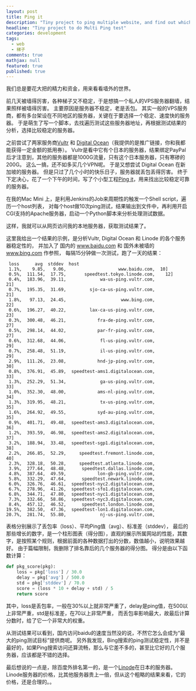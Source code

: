 ```yaml
---
layout: post
title: Ping it
description: "Tiny project to ping multiple website, and find out which one has stable & faster connection."
headline: "Tiny project to do Multi Ping test"
categories: development
tags:
  - web
  - 梯子
comments: true
mathjax: null
featured: true
published: true
---
```


我们总是要花大把的精力和资金，用来看看墙外的世界。

前几天被墙得厉害，各种梯子又不稳定，于是想搞一个私人的VPS服务器翻墙，结果照样被墙得厉害。
主要原因是服务器不稳定，老是丢包。
其实一般的VPS服务商，都有多台架设在不同地区的服务器，关键在于要选择一个稳定、速度快的服务器。
于是萌生了写一个脚本，去找遍历测试这些服务器地址，再根据测试结果的分析，选择比较稳定的服务器。

<!--break-->

之前尝试了两家服务商[Vultr](http://www.vultr.com/?ref=6828130) 和 [Digital Ocean](https://www.digitalocean.com/?refcode=56f7458f2ba0)（我提供的是推广链接，你和我都能获得一定金额的抵用券）。
Vultr是看中它有个日本的服务器，结果绑定PayPal后才注意到，其他的服务器都是1000G流量，只有这个日本服务器，只有寒碜的200G。
这么一搞，还不如多买几个VPN呢。
于是又想尝试 Digital Ocean 在新加坡的服务器。
但是只过了几个小时的快乐日子，服务器就丢包丢得厉害。
终于下定决心，花了一个下午的时间，写了个小型工程[Ping it](https://github.com/tankery/ping-it)，用来找出比较稳定可靠的服务器。

在我的Mac Mini 上，是利用Jenkins的Job来周期性的触发一个Shell script，遍历一个host列表，
对每个host做10次ping测试，结果输出到文件中，再利用开启CGI支持的Apache服务器，启动一个Python脚本来分析处理测试数据。

这样，我就可以从网页访问我的本地服务器，获取测试结果了。

这里我给出一个结果的示例，是分析Vultr, Digital Ocean 和 Linode 的各个服务器稳定性的，
并加入了 国内的 www.baidu.com 和 国外未被墙的 www.bing.com 作参照，
每隔15分钟做一次测试，跑了一天的结果：

```
 loss      avg  stddev  host
 1.1%,    9.85,   9.06,                    www.baidu.com,  10]
 0.5%,  111.54,  17.75,       speedtest.tokyo.linode.com,    12]
 0.4%,  183.96,  39.11,             wa-us-ping.vultr.com,             21]
 0.7%,  195.35,  31.69,         sjo-ca-us-ping.vultr.com,             21]
 1.8%,   97.13,  24.45,                     www.bing.com,              22]
 0.6%,  196.27,  40.22,         lax-ca-us-ping.vultr.com,               23]
 0.3%,  300.48,  46.21,            fra-de-ping.vultr.com,                   27]
 0.5%,  298.14,  44.02,            par-fr-ping.vultr.com,                   27]
 0.6%,  312.68,  44.06,             fl-us-ping.vultr.com,                     29]
 0.7%,  258.48,  51.19,             il-us-ping.vultr.com,                     29]
 2.9%,  111.26,  23.08,            hnd-jp-ping.vultr.com,                      30]
 0.8%,  376.91,  45.89,  speedtest-ams1.digitalocean.com,                         33]
 1.3%,  252.29,  51.34,             ga-us-ping.vultr.com,                         33]
 1.0%,  352.30,  48.00,            ams-nl-ping.vultr.com,                          34]
 1.3%,  319.95,  48.21,             tx-us-ping.vultr.com,                           35]
 1.6%,  264.92,  49.55,            syd-au-ping.vultr.com,                           35]
 0.9%,  401.71,  49.48,  speedtest-ams3.digitalocean.com,                            36]
 1.2%,  393.59,  46.98,  speedtest-ams2.digitalocean.com,                             37]
 3.2%,  188.94,  33.48,  speedtest-sgp1.digitalocean.com,                              38]
 2.2%,  266.85,  52.29,     speedtest.fremont.linode.com,                                40]
 2.3%,  328.18,  50.28,     speedtest.atlanta.linode.com,
 3.9%,  277.64,  48.48,      speedtest.dallas.linode.com,
 4.8%,  387.64,  49.59,            lon-gb-ping.vultr.com,
 5.8%,  332.29,  47.64,      speedtest.newark.linode.com,
 6.0%,  326.76,  46.61,  speedtest-nyc2.digitalocean.com,
 6.7%,  278.96,  41.26,  speedtest-sfo1.digitalocean.com,
 6.8%,  344.71,  47.80,  speedtest-nyc1.digitalocean.com,
 7.3%,  332.66,  58.86,  speedtest-nyc3.digitalocean.com,
 8.4%,  457.12,  46.52,      speedtest.london.linode.com,
19.5%,  382.50,  47.36,  speedtest-lon1.digitalocean.com,
20.7%,  281.74,  55.80,             nj-us-ping.vultr.com,
```

表格分别展示了丢包率（loss）、平均Ping值（avg）、标准差（stddev），
最后的那些增长的数字，是一个柱形图表（得分图），直观的展示所属网站的性能，其数字，是按照某个规则，根据前面的各种数据打出的分数，数值越小，说明效果越好。
由于篇幅限制，我删除了排名靠后的几个服务器的得分图。
得分是由以下函数计算：

``` python
def pkg_score(pkg):
    loss = pkg['loss'] / 30.0
    delay = pkg['avg'] / 500.0
    std = pkg['stddev'] / 70.0
    score = (loss * 10 + delay + std) / 5
    return score
```

其中，loss是丢包率，一般在30%以上就非常严重了，delay是ping值，在500以上非常严重，std是标准差，在70以上非常严重，
而丢包率影响最大，故最后计算分数时，给了它一个非常大的权重。

从测试结果可以看到，国内访问baidu的速度当然没的说，不然它怎么会成为“最大的ping测试目标”提供商呢。
另外我发现，Bing搜索的ping测试稳定性，并不是最好的，如果Ping搜索访问还算流畅，那么与它差不多的，甚至比它好的几个服务器，应该都是不错的选择。

最后想说的一点是，除百度外排名第一的，是一个[Linode](https://www.linode.com/)在日本的服务器。
Linode服务器的价格，比其他服务器贵上一倍，但从这个粗略的结果来看，它的价格，还是合理的。。


